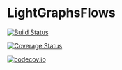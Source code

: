# LightGraphsFlows

[![Build Status](https://travis-ci.org/JuliaGraphs/LightGraphsFlows.jl.svg?branch=master)](https://travis-ci.org/JuliaGraphs/LightGraphsFlows.jl)

[![Coverage Status](https://coveralls.io/repos/JuliaGraphs/LightGraphsFlows.jl/badge.svg?branch=master&service=github)](https://coveralls.io/github/JuliaGraphs/LightGraphsFlows.jl?branch=master)

[![codecov.io](http://codecov.io/github/JuliaGraphs/LightGraphsFlows.jl/coverage.svg?branch=master)](http://codecov.io/github/JuliaGraphs/LightGraphsFlows.jl?branch=master)

